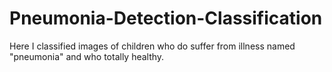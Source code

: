 # Pneumonia-Detection-Classification
Here I classified images of children who do suffer from illness named "pneumonia" and who totally healthy.
